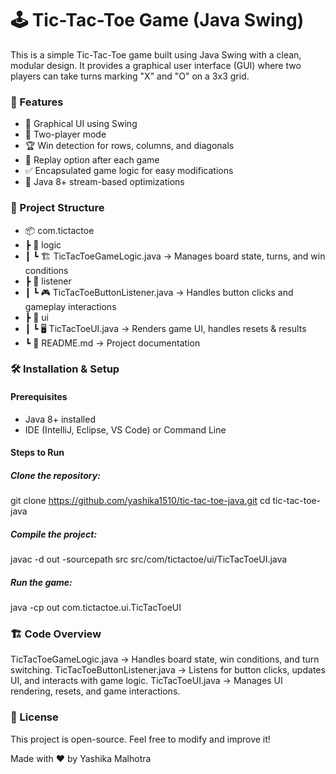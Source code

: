 # **🕹️ Tic-Tac-Toe Game (Java Swing)**

This is a simple Tic-Tac-Toe game built using Java Swing with a clean, modular design. It provides a graphical user interface (GUI) where two players can take turns marking "X" and "O" on a 3x3 grid.

### **🚀 Features**

* 🎨 Graphical UI using Swing
* 👥 Two-player mode
* 🏆 Win detection for rows, columns, and diagonals
* 🔄 Replay option after each game
* ✅ Encapsulated game logic for easy modifications
* 🔧 Java 8+ stream-based optimizations

### **📁 Project Structure**

* 📦 com.tictactoe
* ┣ 📂 logic
* ┃ ┗ 🏗 TicTacToeGameLogic.java         -> Manages board state, turns, and win conditions
* ┣ 📂 listener
* ┃ ┗ 🎮 TicTacToeButtonListener.java    -> Handles button clicks and gameplay interactions
* ┣ 📂 ui
* ┃ ┗ 🖥️ TicTacToeUI.java        -> Renders game UI, handles resets & results
* ┗ 📜 README.md                -> Project documentation

### **🛠️ Installation & Setup**

#### Prerequisites
* Java 8+ installed
* IDE (IntelliJ, Eclipse, VS Code) or Command Line

#### Steps to Run

##### Clone the repository:
git clone https://github.com/yashika1510/tic-tac-toe-java.git
cd tic-tac-toe-java

##### Compile the project:
javac -d out -sourcepath src src/com/tictactoe/ui/TicTacToeUI.java

##### Run the game:
java -cp out com.tictactoe.ui.TicTacToeUI

### 🏗️ Code Overview

TicTacToeGameLogic.java → Handles board state, win conditions, and turn switching.
TicTacToeButtonListener.java → Listens for button clicks, updates UI, and interacts with game logic.
TicTacToeUI.java → Manages UI rendering, resets, and game interactions.

### 📜 License

This project is open-source. Feel free to modify and improve it!

Made with ❤️ by Yashika Malhotra
